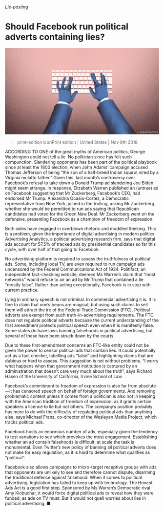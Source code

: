 ###### Lie-posting

# Should Facebook run political adverts containing lies? 

![image](images/20191109_USD001.jpg) 

> print-edition iconPrint edition | United States | Nov 9th 2019 

ACCORDING TO ONE of the great myths of American politics, George Washington could not tell a lie. No politician since has felt such compunction. Slandering opponents has been part of the political playbook since at least the 1800 election, when John Adams’ campaign accused Thomas Jefferson of being “the son of a half-breed Indian squaw, sired by a Virginia mulatto father.” Given this, last month’s controversy over Facebook’s refusal to take down a Donald Trump ad slandering Joe Biden might seem strange. In response, Elizabeth Warren published an (untrue) ad on Facebook suggesting that Mr Zuckerberg, Facebook’s CEO, had endorsed Mr Trump. Alexandria Ocasio-Cortez, a Democratic representative from New York, joined in the trolling, asking Mr Zuckerberg whether she would be permitted to run ads saying that Republican candidates had voted for the Green New Deal. Mr Zuckerberg went on the defensive, presenting Facebook as a champion of freedom of expression. 

Both sides have engaged in overblown rhetoric and muddled thinking. This is a problem, given the importance of digital advertising in modern politics. Advertising Analytics, a political advertising research firm, says that digital ads account for 57.5% of tracked ads by presidential candidates so far this cycle, with over half of that going to Facebook. 

No advertising platform is required to assess the truthfulness of political ads. Some, including local TV, are even required to run campaign ads uncensored by the Federal Communications Act of 1934. Politifact, an independent fact-checking website, deemed Ms Warren’s claim that “most networks” would refuse to air an ad by Mr Trump that contained a lie “mostly false”. Rather than acting exceptionally, Facebook is in step with current practice. 

Lying in ordinary speech is not criminal. In commercial advertising it is. It is fine to claim that one’s beans are magical, but using such claims to sell them will attract the ire of the Federal Trade Commission (FTC). Political adverts are exempt from such truth-in-advertising requirements. The FTC does not regulate political adverts because the current understanding of the first amendment protects political speech even when it is manifestly false. Some states do have laws banning falsehoods in political advertising, but several of these have been struck down by the courts. 

Due to these first-amendment concerns an FTC-like entity could not be given the power to censor political ads that contain lies. It could potentially act as a fact checker, labelling ads “false” and highlighting claims that are dubious or hard to assess. This suggestion is not without problems. “I worry what happens when that government institution is captured by an administration that doesn’t care very much about the truth”, says Richard Hasen of the University of California, Irvine School of Law. 

Facebook’s commitment to freedom of expression is also far from absolute—it has censored speech on behalf of foreign governments. And removing problematic content unless it comes from a politician is also not in keeping with the American tradition of freedom of expression, as it grants certain speakers a licence to lie but not others. The company’s position probably has more to do with the difficulty of regulating political ads than anything else, says Michael Franz, co-director of the Wesleyan Media Project, which tracks political ads. 

Facebook hosts an enormous number of ads, especially given the tendency to test variations to see which provokes the most engagement. Establishing whether an ad contain falsehoods is difficult; at scale the task is monumental. Even Twitter’s new policy of banning all political adverts does not make for easy regulation, as it is hard to determine what qualifies as “political”. 

Facebook also allows campaigns to micro-target receptive groups with ads that opponents are unlikely to see and therefore cannot dispute, disarming the traditional defence against falsehood. When it comes to political advertising, legislation has failed to keep up with technology. The Honest Ads Act is a good first step. Sponsored by Ms Warren’s Democratic rival Amy Klobuchar, it would force digital political ads to reveal how they were funded, as ads on TV must. But it would not quell worries about lies in political advertising. ■ 

